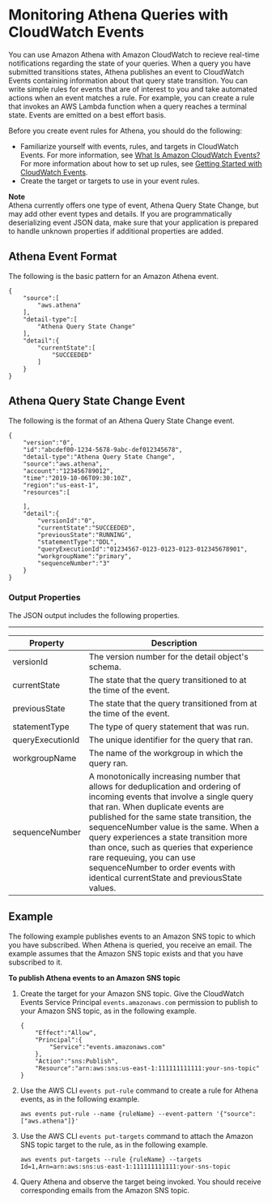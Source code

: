 # Monitoring Athena Queries with CloudWatch Events<a name="athena-cloudwatch-events"></a>

You can use Amazon Athena with Amazon CloudWatch to recieve real\-time notifications regarding the state of your queries\. When a query you have submitted transitions states, Athena publishes an event to CloudWatch Events containing information about that query state transition\. You can write simple rules for events that are of interest to you and take automated actions when an event matches a rule\. For example, you can create a rule that invokes an AWS Lambda function when a query reaches a terminal state\. Events are emitted on a best effort basis\.

Before you create event rules for Athena, you should do the following:
+ Familiarize yourself with events, rules, and targets in CloudWatch Events\. For more information, see [What Is Amazon CloudWatch Events?](https://docs.aws.amazon.com/AmazonCloudWatch/latest/events/WhatIsCloudWatchEvents.html) For more information about how to set up rules, see [Getting Started with CloudWatch Events](https://docs.aws.amazon.com/AmazonCloudWatch/latest/events/CWE_GettingStarted.html)\.
+ Create the target or targets to use in your event rules\.

**Note**  
Athena currently offers one type of event, Athena Query State Change, but may add other event types and details\. If you are programmatically deserializing event JSON data, make sure that your application is prepared to handle unknown properties if additional properties are added\.

## Athena Event Format<a name="athena-cloudwatch-events-pattern"></a>

The following is the basic pattern for an Amazon Athena event\.

```
{
    "source":[
        "aws.athena"
    ],
    "detail-type":[
        "Athena Query State Change"
    ],
    "detail":{
        "currentState":[
            "SUCCEEDED"
        ]
    }
}
```

## Athena Query State Change Event<a name="athena-cloudwatch-events-athena-query-state-change"></a>

The following is the format of an Athena Query State Change event\.

```
{
    "version":"0",
    "id":"abcdef00-1234-5678-9abc-def012345678",
    "detail-type":"Athena Query State Change",
    "source":"aws.athena",
    "account":"123456789012",
    "time":"2019-10-06T09:30:10Z",
    "region":"us-east-1",
    "resources":[

    ],
    "detail":{
        "versionId":"0",
        "currentState":"SUCCEEDED",
        "previousState":"RUNNING",
        "statementType":"DDL",
        "queryExecutionId":"01234567-0123-0123-0123-012345678901",
        "workgroupName":"primary",
        "sequenceNumber":"3"
    }
}
```

### Output Properties<a name="athena-cloudwatch-events-query-state-change-output-properties"></a>

The JSON output includes the following properties\.


****  

| Property | Description | 
| --- | --- | 
| versionId | The version number for the detail object's schema\. | 
| currentState | The state that the query transitioned to at the time of the event\. | 
| previousState | The state that the query transitioned from at the time of the event\. | 
| statementType | The type of query statement that was run\. | 
| queryExecutionId | The unique identifier for the query that ran\. | 
| workgroupName | The name of the workgroup in which the query ran\. | 
| sequenceNumber | A monotonically increasing number that allows for deduplication and ordering of incoming events that involve a single query that ran\. When duplicate events are published for the same state transition, the sequenceNumber value is the same\. When a query experiences a state transition more than once, such as queries that experience rare requeuing, you can use sequenceNumber to order events with identical currentState and previousState values\. | 

## Example<a name="athena-cloudwatch-events-examples"></a>

The following example publishes events to an Amazon SNS topic to which you have subscribed\. When Athena is queried, you receive an email\. The example assumes that the Amazon SNS topic exists and that you have subscribed to it\.

**To publish Athena events to an Amazon SNS topic**

1. Create the target for your Amazon SNS topic\. Give the CloudWatch Events Service Principal `events.amazonaws.com` permission to publish to your Amazon SNS topic, as in the following example\.

   ```
   {
       "Effect":"Allow",
       "Principal":{
           "Service":"events.amazonaws.com"
       },
       "Action":"sns:Publish",
       "Resource":"arn:aws:sns:us-east-1:111111111111:your-sns-topic"
   }
   ```

1. Use the AWS CLI `events put-rule` command to create a rule for Athena events, as in the following example\.

   ```
   aws events put-rule --name {ruleName} --event-pattern '{"source": ["aws.athena"]}'
   ```

1. Use the AWS CLI `events put-targets` command to attach the Amazon SNS topic target to the rule, as in the following example\.

   ```
   aws events put-targets --rule {ruleName} --targets Id=1,Arn=arn:aws:sns:us-east-1:111111111111:your-sns-topic
   ```

1. Query Athena and observe the target being invoked\. You should receive corresponding emails from the Amazon SNS topic\.